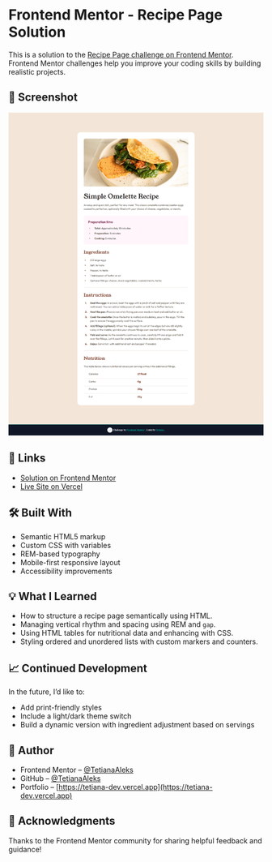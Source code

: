 # Frontend Mentor - Recipe Page Solution

This is a solution to the [Recipe Page challenge on Frontend Mentor](https://www.frontendmentor.io/challenges/recipe-page-KiTsR8QQKm). Frontend Mentor challenges help you improve your coding skills by building realistic projects.

## 📸 Screenshot

![Recipe Page Screenshot](./preview/preview.png)

## 🔗 Links

- [Solution on Frontend Mentor](https://www.frontendmentor.io/solutions/recipe-page-semantic-html-css-custom-properties-and-accessible-tables-xk02taac2w)  
- [Live Site on Vercel](https://fem-projects-hub.vercel.app/recipe-page)

## 🛠️ Built With

- Semantic HTML5 markup
- Custom CSS with variables
- REM-based typography
- Mobile-first responsive layout
- Accessibility improvements

## 💡 What I Learned

- How to structure a recipe page semantically using HTML.
- Managing vertical rhythm and spacing using REM and `gap`.
- Using HTML tables for nutritional data and enhancing with CSS.
- Styling ordered and unordered lists with custom markers and counters.

## 📈 Continued Development

In the future, I’d like to:
- Add print-friendly styles
- Include a light/dark theme switch
- Build a dynamic version with ingredient adjustment based on servings

## 👤 Author

- Frontend Mentor – [@TetianaAleks](https://www.frontendmentor.io/profile/TetianaAleks)
- GitHub – [@TetianaAleks](https://github.com/TetianaAleks)
- Portfolio – [https://tetiana-dev.vercel.app](https://tetiana-dev.vercel.app)

## 🙏 Acknowledgments

Thanks to the Frontend Mentor community for sharing helpful feedback and guidance!